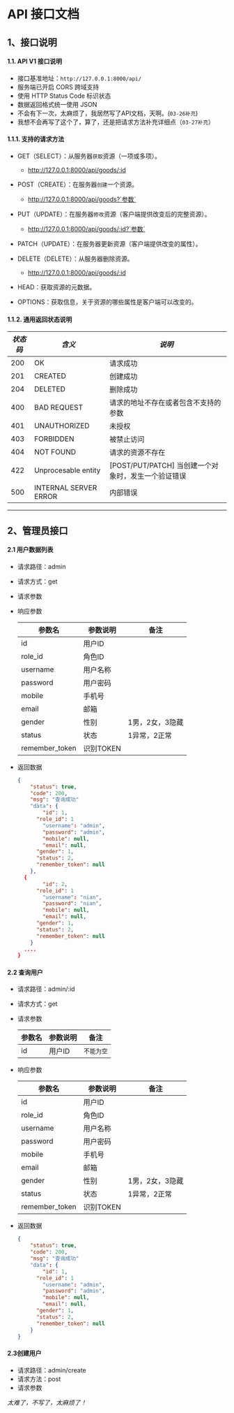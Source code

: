 # API 接口文档

## 1、接口说明

#### 1.1. API V1 接口说明

- 接口基准地址：`http://127.0.0.1:8000/api/`
- 服务端已开启 CORS 跨域支持
- 使用 HTTP Status Code 标识状态
- 数据返回格式统一使用 JSON
- 不会有下一次，太麻烦了，我居然写了API文档，天啊。(`03-26补充`)
- 我想不会再写了这个了，算了，还是把请求方法补充详细点（`03-27补充`）

#### 1.1.1. 支持的请求方法

- GET（SELECT）：从服务器`获取`资源（一项或多项）。
  - http://127.0.0.1:8000/api/goods/:id
- POST（CREATE）：在服务器`创建`一个资源。

  - http://127.0.0.1:8000/api/goods?`参数`
- PUT（UPDATE）：在服务器`修改`资源（客户端提供改变后的完整资源）。
  - http://127.0.0.1:8000/api/goods/:id?`参数`
- PATCH（UPDATE）：在服务器更新资源（客户端提供改变的属性）。
- DELETE（DELETE）：从服务器删除资源。
  - http://127.0.0.1:8000/api/goods/:id
- HEAD：获取资源的元数据。
- OPTIONS：获取信息，关于资源的哪些属性是客户端可以改变的。

#### 1.1.2. 通用返回状态说明

| *状态码* | *含义*                | *说明*                                              |
| -------- | --------------------- | --------------------------------------------------- |
| 200      | OK                    | 请求成功                                            |
| 201      | CREATED               | 创建成功                                            |
| 204      | DELETED               | 删除成功                                            |
| 400      | BAD REQUEST           | 请求的地址不存在或者包含不支持的参数                |
| 401      | UNAUTHORIZED          | 未授权                                              |
| 403      | FORBIDDEN             | 被禁止访问                                          |
| 404      | NOT FOUND             | 请求的资源不存在                                    |
| 422      | Unprocesable entity   | [POST/PUT/PATCH] 当创建一个对象时，发生一个验证错误 |
| 500      | INTERNAL SERVER ERROR | 内部错误                                            |

------

## 2、管理员接口

#### 2.1 用户数据列表

- 请求路径：admin

- 请求方式：get

- 请求参数

- 响应参数

  | 参数名         | 参数说明  | 备注            |
  | -------------- | --------- | --------------- |
  | id             | 用户ID    |                 |
  | role_id        | 角色ID    |                 |
  | username       | 用户名称  |                 |
  | password       | 用户密码  |                 |
  | mobile         | 手机号    |                 |
  | email          | 邮箱      |                 |
  | gender         | 性别      | 1男，2女，3隐藏 |
  | status         | 状态      | 1异常，2正常    |
  | remember_token | 识别TOKEN |                 |

- 返回数据

  ```json
  {
      "status": true,
      "code": 200,
      "msg": "查询成功"
      "data": {
          "id": 1,
      	"role_id": 1
          "username": "admin",
          "password": "admin",
          "mobile": null,
          "email": null,
      	"gender": 1,
      	"status": 2,
      	"remember_token": null
      },
  	{
          "id": 2,
      	"role_id": 1
          "username": "nian",
          "password": "nian",
          "mobile": null,
          "email": null,
      	"gender": 1,
      	"status": 2,
      	"remember_token": null
      }
  	....
  }
  ```

#### 2.2 查询用户

- 请求路径：admin/:id

- 请求方式：get

- 请求参数

  | 参数名 | 参数说明 | 备注       |
  | ------ | -------- | ---------- |
  | id     | 用户ID   | `不能为空` |

- 响应参数

  | 参数名         | 参数说明  | 备注            |
  | -------------- | --------- | --------------- |
  | id             | 用户ID    |                 |
  | role_id        | 角色ID    |                 |
  | username       | 用户名称  |                 |
  | password       | 用户密码  |                 |
  | mobile         | 手机号    |                 |
  | email          | 邮箱      |                 |
  | gender         | 性别      | 1男，2女，3隐藏 |
  | status         | 状态      | 1异常，2正常    |
  | remember_token | 识别TOKEN |                 |

- 返回数据

  ```json
  {
      "status": true,
      "code": 200,
      "msg": "查询成功"
      "data": {
          "id": 1,
      	"role_id": 1
          "username": "admin",
          "password": "admin",
          "mobile": null,
          "email": null,
      	"gender": 1,
      	"status": 2,
      	"remember_token": null
      }
  }
  ```

#### 2.3创建用户

- 请求路径：admin/create
- 请求方法：post
- 请求参数

*太难了，不写了，太麻烦了！*



